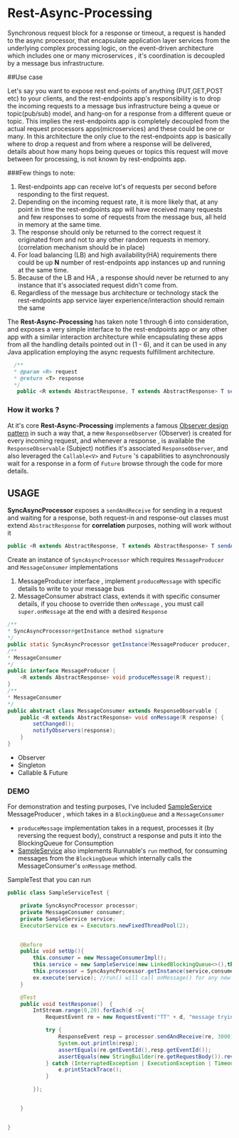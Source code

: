 # Rest-Async-Processing

Synchronous request block for a response or timeout, a request is handed to the async processor, that encapsulate application layer services from
the underlying complex processing logic, on the event-driven architecture which includes one or many microservices , it's coordination is decoupled by a message bus infrastructure.

##Use case

Let's say you want to expose rest end-points of anything (PUT,GET,POST etc) to your clients, and the rest-endpoints app's responsibility is to drop the incoming requests to a message bus 
infrastructure being a queue or topic(pub/sub) model, and hang-on for a response from a different queue or topic.
This implies the rest-endpoints app is completely decoupled from the actual request processors apps(microservices) and these could be one or many.
In this architecture the only clue to the rest-endpoints app is basically where to drop a request and from where a response will be delivered, details about how many hops being queues or topics this request will move between for processing, is not known by rest-endpoints app.

###Few things to note:
 1. Rest-endpoints app can receive lot's of requests per second before responding to the first request.
 2. Depending on the incoming request rate, it is more likely that, at any point in time the rest-endpoints app will have received many requests and few responses to some of requests from the message bus, all held in memory at the same time.
 3. The response should only be returned to the correct request it originated from and not to any other random requests in memory.(correlation mechanism should be in place)
 4. For load balancing (LB) and high availability(HA) requirements there could be up **N** number of rest-endpoints app instances up and running at the same time.
 5. Because of the LB and HA , a response should never be returned to any instance that it's associated request didn't come from.
 6. Regardless of the message bus architecture or technology stack the rest-endpoints app service layer experience/interaction should remain the same 

The **Rest-Async-Processing** has taken note 1 through 6 into consideration, and exposes a very simple interface to the rest-endpoints app or any other app with a similar interaction architecture 
 while encapsulating these apps from all the handling details pointed out in (1 - 6), and it can be used in any Java application employing the async requests fulfillment architecture.
```java
  /**
  * @param <R> request
  * @return <T> response
  */
   public <R extends AbstractResponse, T extends AbstractResponse> T sendAndReceive(R request, long timeout)
```
### How it works ?
At it's core **Rest-Async-Processing** implements a famous [Observer design pattern](https://en.wikipedia.org/wiki/Observer_pattern) in such a way that,
a new `ResponseObserver` (Observer) is created for every incoming request, and whenever a response , is available the `ResponseObservable` (Subject) notifies it's associated `ResponseObserver`, and 
also leveraged the `Callable<V>` and `Future` 's capabilities to asynchronously wait for a response in a form of `Future` browse through the code for more details.




## USAGE
**SyncAsyncProcessor** exposes a `sendAndReceive` for sending in a request and waiting for a response, both request-in and response-out classes must extend `AbstractResponse` for **correlation** purposes, nothing will work without it
```java
public <R extends AbstractResponse, T extends AbstractResponse> T sendAndReceive(R request, long timeout) 
``` 
Create an instance of `SyncAsyncProcessor` which requires `MessageProducer` and `MessageConsumer` implementations <br/>

1. MessageProducer interface , implement `produceMessage`  with specific details to write to your message bus
2.  MessageConsumer abstract class, extends  it with specific consumer details, if you choose to override then `onMessage` , you must call `super.onMessage` at the end with a desired `Response` 

```java
/**
* SyncAsyncProcessor#getInstance method signature
*/
public static SyncAsyncProcessor getInstance(MessageProducer producer, MessageConsumer messageConsumer);
/**
* MessageConsumer
*/
public interface MessageProducer {
    <R extends AbstractResponse> void produceMessage(R request);
}
/**
* MessageConsumer
*/
public abstract class MessageConsumer extends ResponseObservable {
    public <R extends AbstractResponse> void onMessage(R response) {
        setChanged();
        notifyObservers(response);
    }
}
```
- Observer
- Singleton
- Callable & Future

### DEMO
For demonstration and testing purposes, I've included [SampleService](https://github.com/iamiddy/rest-async-processing/blob/master/src/main/java/com/iamiddy/service/SampleService.java) MessageProducer , which takes in a `BlockingQueue` and a `MessageConsumer`

 - `produceMessage` implementation takes in a request, processes it (by reversing the request body), construct a response and puts it into the BlockingQueue for Consumption <br/>
 - [SampleService](https://github.com/iamiddy/rest-async-processing/blob/master/src/main/java/com/iamiddy/service/SampleService.java)  also implements Runnable's `run` method, for consuming messages from the `BlockingQueue` which internally calls the MessageConsumer's `onMessage` method.
 
SampleTest that you can run
```java
public class SampleServiceTest {

    private SyncAsyncProcessor processor;
    private MessageConsumer consumer;
    private SampleService service;
    ExecutorService ex = Executors.newFixedThreadPool(2);


    @Before
    public void setUp(){
        this.consumer = new MessageConsumerImpl();
        this.service = new SampleService(new LinkedBlockingQueue<>(),this.consumer);
        this.processor = SyncAsyncProcessor.getInstance(service,consumer);
        ex.execute(service); //run() will call onMessage() for any new message on a queue
    }

    @Test
    public void testResponse()  {
        IntStream.range(0,20).forEach(d ->{
            RequestEvent re = new RequestEvent("TT" + d, "message trying out " + d);

            try {
                ResponseEvent resp = processor.sendAndReceive(re, 3000); 
                System.out.println(resp);
                assertEquals(re.getEventId(),resp.getEventId());
                assertEquals(new StringBuilder(re.getRequestBody()).reverse().toString(),resp.getResponseBody());
            } catch (InterruptedException | ExecutionException | TimeoutException e) {
                e.printStackTrace();
            }

        });


    }


}
```

